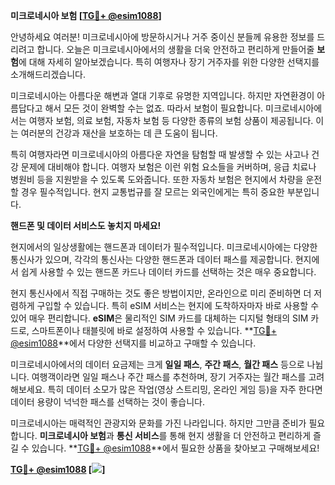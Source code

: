 **미크로네시아 보험 [[TG💪+ @esim1088](https://t.me/s/esim1088)]**

안녕하세요 여러분! 미크로네시아에 방문하시거나 거주 중이신 분들께 유용한 정보를 드리려고 합니다. 오늘은 미크로네시아에서의 생활을 더욱 안전하고 편리하게 만들어줄 **보험**에 대해 자세히 알아보겠습니다. 특히 여행자나 장기 거주자를 위한 다양한 선택지를 소개해드리겠습니다.

미크로네시아는 아름다운 해변과 열대 기후로 유명한 지역입니다. 하지만 자연환경이 아름답다고 해서 모든 것이 완벽할 수는 없죠. 따라서 보험이 필요합니다. 미크로네시아에서는 여행자 보험, 의료 보험, 자동차 보험 등 다양한 종류의 보험 상품이 제공됩니다. 이는 여러분의 건강과 재산을 보호하는 데 큰 도움이 됩니다.

특히 여행자라면 미크로네시아의 아름다운 자연을 탐험할 때 발생할 수 있는 사고나 건강 문제에 대비해야 합니다. 여행자 보험은 이런 위험 요소들을 커버하며, 응급 치료나 병원비 등을 지원받을 수 있도록 도와줍니다. 또한 자동차 보험은 현지에서 차량을 운전할 경우 필수적입니다. 현지 교통법규를 잘 모르는 외국인에게는 특히 중요한 부분입니다.

**핸드폰 및 데이터 서비스도 놓치지 마세요!**

현지에서의 일상생활에는 핸드폰과 데이터가 필수적입니다. 미크로네시아에는 다양한 통신사가 있으며, 각각의 통신사는 다양한 핸드폰과 데이터 패스를 제공합니다. 현지에서 쉽게 사용할 수 있는 핸드폰 카드나 데이터 카드를 선택하는 것은 매우 중요합니다.

현지 통신사에서 직접 구매하는 것도 좋은 방법이지만, 온라인으로 미리 준비하면 더 저렴하게 구입할 수 있습니다. 특히 eSIM 서비스는 현지에 도착하자마자 바로 사용할 수 있어 매우 편리합니다. **eSIM**은 물리적인 SIM 카드를 대체하는 디지털 형태의 SIM 카드로, 스마트폰이나 태블릿에 바로 설정하여 사용할 수 있습니다. **[TG💪+ @esim1088](https://t.me/s/esim1088)**에서 다양한 선택지를 비교하고 구매할 수 있습니다.

미크로네시아에서의 데이터 요금제는 크게 **일일 패스**, **주간 패스**, **월간 패스** 등으로 나뉩니다. 여행객이라면 일일 패스나 주간 패스를 추천하며, 장기 거주자는 월간 패스를 고려해보세요. 특히 데이터 소모가 많은 작업(영상 스트리밍, 온라인 게임 등)을 자주 한다면 데이터 용량이 넉넉한 패스를 선택하는 것이 좋습니다.

미크로네시아는 매력적인 관광지와 문화를 가진 나라입니다. 하지만 그만큼 준비가 필요합니다. **미크로네시아 보험**과 **통신 서비스**를 통해 현지 생활을 더 안전하고 편리하게 즐길 수 있습니다. **[TG💪+ @esim1088](https://t.me/s/esim1088)**에서 필요한 상품을 찾아보고 구매해보세요!

**[TG💪+ @esim1088](https://t.me/s/esim1088) [![](https://i.postimg.cc/Y0z9fWf4/image.png)]**